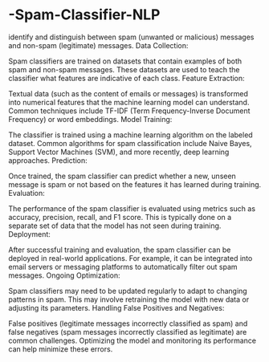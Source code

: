 # -Spam-Classifier-NLP
identify and distinguish between spam (unwanted or malicious) messages and non-spam (legitimate) messages.
Data Collection:

Spam classifiers are trained on datasets that contain examples of both spam and non-spam messages. These datasets are used to teach the classifier what features are indicative of each class.
Feature Extraction:

Textual data (such as the content of emails or messages) is transformed into numerical features that the machine learning model can understand. Common techniques include TF-IDF (Term Frequency-Inverse Document Frequency) or word embeddings.
Model Training:

The classifier is trained using a machine learning algorithm on the labeled dataset. Common algorithms for spam classification include Naive Bayes, Support Vector Machines (SVM), and more recently, deep learning approaches.
Prediction:

Once trained, the spam classifier can predict whether a new, unseen message is spam or not based on the features it has learned during training.
Evaluation:

The performance of the spam classifier is evaluated using metrics such as accuracy, precision, recall, and F1 score. This is typically done on a separate set of data that the model has not seen during training.
Deployment:

After successful training and evaluation, the spam classifier can be deployed in real-world applications. For example, it can be integrated into email servers or messaging platforms to automatically filter out spam messages.
Ongoing Optimization:

Spam classifiers may need to be updated regularly to adapt to changing patterns in spam. This may involve retraining the model with new data or adjusting its parameters.
Handling False Positives and Negatives:

False positives (legitimate messages incorrectly classified as spam) and false negatives (spam messages incorrectly classified as legitimate) are common challenges. Optimizing the model and monitoring its performance can help minimize these errors.
